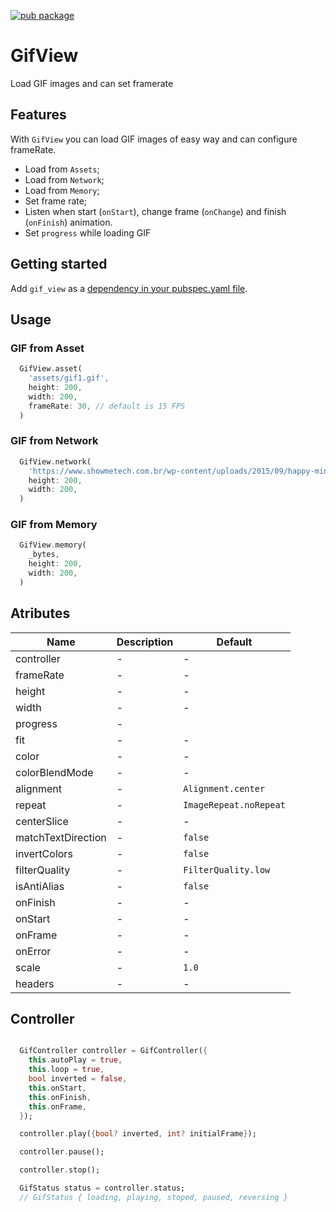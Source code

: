 [![pub package](https://img.shields.io/pub/v/gif_view.svg)](https://pub.dev/packages/gif_view)

<!-- 
This README describes the package. If you publish this package to pub.dev,
this README's contents appear on the landing page for your package.

For information about how to write a good package README, see the guide for
[writing package pages](https://dart.dev/guides/libraries/writing-package-pages). 

For general information about developing packages, see the Dart guide for
[creating packages](https://dart.dev/guides/libraries/create-library-packages)
and the Flutter guide for
[developing packages and plugins](https://flutter.dev/developing-packages). 
-->
# GifView

Load GIF images and can set framerate

## Features

With `GifView` you can load GIF images of easy way and can configure frameRate.

- Load from `Assets`;
- Load from `Network`;
- Load from `Memory`;
- Set frame rate;
- Listen when start (`onStart`), change frame (`onChange`) and finish (`onFinish`) animation.
- Set `progress` while loading GIF

## Getting started

Add `gif_view` as a [dependency in your pubspec.yaml file](https://flutter.dev/using-packages/).

## Usage

### GIF from Asset

```dart
  GifView.asset(
    'assets/gif1.gif',
    height: 200,
    width: 200,
    frameRate: 30, // default is 15 FPS
  )
```


### GIF from Network

```dart
  GifView.network(
    'https://www.showmetech.com.br/wp-content/uploads/2015/09/happy-minion-gif.gif',
    height: 200,
    width: 200,
  )
```


### GIF from Memory

```dart
  GifView.memory(
    _bytes,
    height: 200,
    width: 200,
  )
```

## Atributes

| Name | Description  | Default  |
| ------- | --- | --- |
| controller | - | - |
| frameRate | - | - | 
| height | - | - | 
| width | - | - | 
| progress | - |
| fit | - | - | 
| color | - | - | 
| colorBlendMode | - | - | 
| alignment | - | `Alignment.center` |
| repeat | - |  `ImageRepeat.noRepeat` |
| centerSlice | - | - | 
| matchTextDirection | - | `false` |
| invertColors | - | `false` |
| filterQuality | - | `FilterQuality.low` |
| isAntiAlias | - | `false` |
| onFinish | - | - | 
| onStart | - | - | 
| onFrame | - | - | 
| onError | - | - | 
| scale | - | `1.0` |
| headers | - | - | 


## Controller

```dart

  GifController controller = GifController({
    this.autoPlay = true,
    this.loop = true,
    bool inverted = false,
    this.onStart,
    this.onFinish,
    this.onFrame,
  });

  controller.play({bool? inverted, int? initialFrame});

  controller.pause();

  controller.stop();

  GifStatus status = controller.status;
  // GifStatus { loading, playing, stoped, paused, reversing }

```